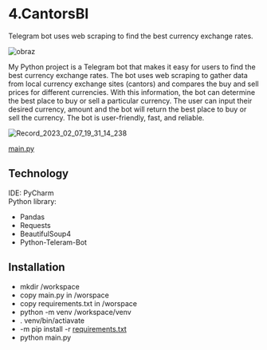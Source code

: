 # 4.CantorsBI
Telegram bot uses web scraping to find the best currency exchange rates.
  
  ![obraz](https://user-images.githubusercontent.com/105165580/231393113-a90c9441-110f-49b3-b461-0eb3a3349dee.png)

  
My Python project is a Telegram bot that makes it easy for users to find the best currency exchange rates. 
The bot uses web scraping to gather data from local currency exchange sites (cantors) and compares the buy and sell prices for different currencies. 
With this information, the bot can determine the best place to buy or sell a particular currency. 
The user can input their desired currency, amount and the bot will return the best place to buy or sell the currency. 
The bot is user-friendly, fast, and reliable.

![Record_2023_02_07_19_31_14_238](https://user-images.githubusercontent.com/105165580/217334415-479e90a6-df69-4a53-add1-dc9225aa5169.gif)

 [main.py](https://github.com/OleksandrCherniavskyi/4.CantorsBI/blob/main/main.py)


## Technology
IDE: PyCharm<br>
Python library:
- Pandas
- Requests
- BeautifulSoup4
- Python-Teleram-Bot
  
  
## Installation 
- mkdir /workspace
- copy main.py in /worspace
- copy requirements.txt in /worspace
- python -m venv /workspace/venv
- . venv/bin/actiavate
- -m pip install -r [requirements.txt](https://github.com/OleksandrCherniavskyi/4.CantorsBI/blob/main/requirements.txt)
- python main.py

